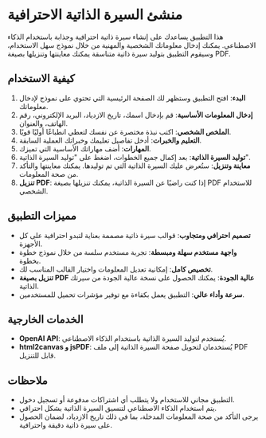 # منشئ السيرة الذاتية الاحترافية

هذا التطبيق يساعدك على إنشاء سيرة ذاتية احترافية وجذابة باستخدام الذكاء الاصطناعي. يمكنك إدخال معلوماتك الشخصية والمهنية من خلال نموذج سهل الاستخدام، وسيقوم التطبيق بتوليد سيرة ذاتية متناسقة يمكنك معاينتها وتنزيلها بصيغة PDF.

## كيفية الاستخدام

1. **البدء**: افتح التطبيق وستظهر لك الصفحة الرئيسية التي تحتوي على نموذج لإدخال معلوماتك.
2. **إدخال المعلومات الأساسية**: قم بإدخال اسمك، تاريخ الازدياد، البريد الإلكتروني، رقم الهاتف، والعنوان.
3. **الملخص الشخصي**: اكتب نبذة مختصرة عن نفسك لتعطي انطباعًا أوليًا قويًا.
4. **التعليم والخبرات**: أدخل تفاصيل تعليمك وخبراتك العملية السابقة.
5. **المهارات**: أضف مهاراتك الأساسية التي تميزك.
6. **توليد السيرة الذاتية**: بعد إكمال جميع الخطوات، اضغط على "توليد السيرة الذاتية".
7. **معاينة وتنزيل**: ستُعرض عليك السيرة الذاتية التي تم توليدها. يمكنك معاينتها والتأكد من صحة المعلومات.
8. **تنزيل PDF**: إذا كنت راضيًا عن السيرة الذاتية، يمكنك تنزيلها بصيغة PDF للاستخدام الشخصي.

## مميزات التطبيق

- **تصميم احترافي ومتجاوب**: قوالب سيرة ذاتية مصممة بعناية لتبدو احترافية على كل الأجهزة.
- **واجهة مستخدم سهلة ومبسطة**: تجربة مستخدم سلسة من خلال نموذج خطوة بخطوة.
- **تخصيص كامل**: إمكانية تعديل المعلومات واختيار القالب المناسب لك.
- **تنزيل بصيغة PDF عالية الجودة**: يمكنك الحصول على نسخة عالية الجودة من سيرتك الذاتية.
- **سرعة وأداء عالي**: التطبيق يعمل بكفاءة مع توفير مؤشرات تحميل للمستخدمين.

## الخدمات الخارجية

- **OpenAI API**: يُستخدم لتوليد السيرة الذاتية باستخدام الذكاء الاصطناعي.
- **html2canvas و jsPDF**: يُستخدمان لتحويل صفحة السيرة الذاتية إلى ملف PDF قابل للتنزيل.

## ملاحظات

- التطبيق مجاني للاستخدام ولا يتطلب أي اشتراكات مدفوعة أو تسجيل دخول.
- يتم استخدام الذكاء الاصطناعي لتنسيق السيرة الذاتية بشكل احترافي.
- يرجى التأكد من صحة المعلومات المدخلة، بما في ذلك تاريخ الازدياد، لضمان الحصول على سيرة ذاتية دقيقة واحترافية.